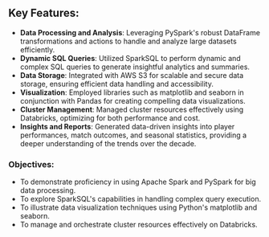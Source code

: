 ## **Key Features:**
- **Data Processing and Analysis**: Leveraging PySpark's robust DataFrame transformations and actions to handle and analyze large datasets efficiently. 
- **Dynamic SQL Queries**: Utilized SparkSQL to perform dynamic and complex SQL queries to generate insightful analytics and summaries.
- **Data Storage**: Integrated with AWS S3 for scalable and secure data storage, ensuring efficient data handling and accessibility.
- **Visualization**: Employed libraries such as matplotlib and seaborn in conjunction with Pandas for creating compelling data visualizations.
- **Cluster Management**: Managed cluster resources effectively using Databricks, optimizing for both performance and cost.
- **Insights and Reports**: Generated data-driven insights into player performances, match outcomes, and seasonal statistics, providing a deeper understanding of the trends over the decade.

### **Objectives:**
- To demonstrate proficiency in using Apache Spark and PySpark for big data processing.
- To explore SparkSQL's capabilities in handling complex query execution.
- To illustrate data visualization techniques using Python's matplotlib and seaborn.
- To manage and orchestrate cluster resources effectively on Databricks.
